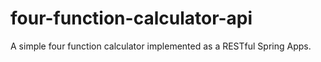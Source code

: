 # four-function-calculator-api
A simple four function calculator implemented as a RESTful Spring Apps.
